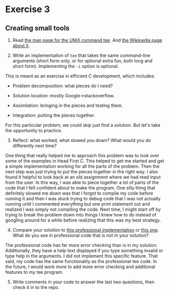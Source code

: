 # Exercise 3
## Creating small tools


1) Read [the man page for the UNIX command tee](http://man7.org/linux/man-pages/man1/tee.1.html).
And [the Wikipedia page about it](http://en.wikipedia.org/wiki/Tee_(command)).

2) Write an implementation of `tee` that takes the same command-line
arguments (short form only, or for optional extra fun, both long and
short form).  Implementing the `-i` option is optional.

This is meant as an exercise in efficient C development, which includes:

* Problem decomposition: what pieces do I need?

* Solution location: mostly Google->stackoverflow.

* Assimilation: bringing in the pieces and testing them.

* Integration: putting the pieces together.

For this particular problem, we could skip just find a solution.  But let's take the opportunity to practice.

3) Reflect: what worked, what slowed you down?  What would you do
differently next time?

One thing that really helped me to approach this problem was to look over some of the examples in Head First C. This helped to get me started and get a simple implementation working for all the parts of the problem. Then the next step was just trying to put the pieces together in the right way. I also found it helpful to look back at an old assignment where we had read input from the user. In this way, I was able to piece together a lot of parts of the code that I felt confident about to make the program. One silly thing that definitely slowed me down was that I forgot to compile my code before running it and then I was stuck trying to debug code that I was not actually running until I commented everything but one print statement out and realized I was simply not compiling the code. Next time, I might start off by trying to break the problem down into things I knew how to do instead of googling around for a while before realizing that this was my best strategy.

4) Compare your solution to [this professional implementation](https://opensource.apple.com/source/shell_cmds/shell_cmds-170/tee/tee.c) or [this one](http://git.savannah.gnu.org/gitweb/?p=coreutils.git;a=blob;f=src/tee.c;h=5f04bfc86243911be2fb22c7c28447ae6fb0f993;hb=75aababed45d0120d44baa76c5107d0ceb71fc59).  What do you see in professional code that is not in your solution?

The professional code has far more error checking than is in my solution. Additionally, they have a help text displayed if you type something invalid or type help in the arguments. I did not implement this specific feature. That said, my code has the same functionality as the professional tee code. In the future, I would work more to add more error checking and additional features to my tee program.

5) Write comments in your code to answer the last two questions, then check it in to the repo.
